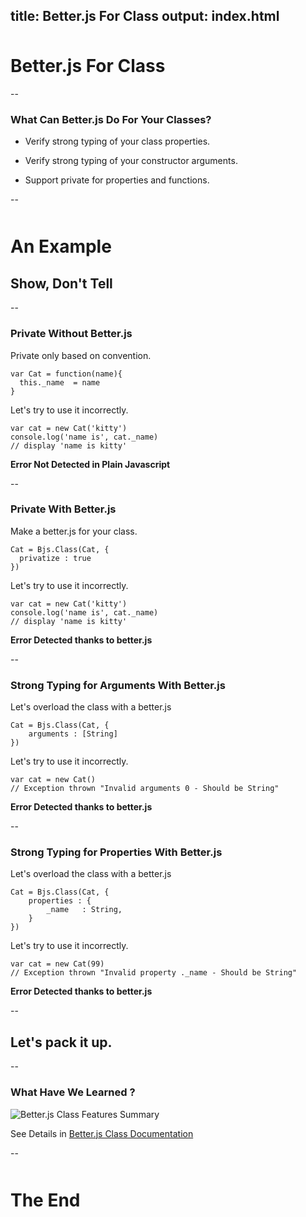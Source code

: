 title: Better.js For Class
output: index.html
--

<style>.slide-content{width: 1024px;}</style>
<style>.slide-content pre code {font-size:160%;}</style>
<style>.slide-content pre {background-color:lightgrey;}</style>
<style>.slide-content code {font-size:120%;}</style>
<style>h1 {margin-top:50px;}</style>
<base target='_blank'/>

# Better.js For Class

--

### What Can Better.js Do For Your Classes?

* Verify strong typing of your class properties.

* Verify strong typing of your constructor arguments.

* Support private for properties and functions.

--

# An Example
## Show, Don't Tell

--

### Private Without Better.js

Private only based on convention.

```
var Cat = function(name){
  this._name  = name
}
```

Let's try to use it incorrectly.

```
var cat = new Cat('kitty')
console.log('name is', cat._name)
// display 'name is kitty'
```

**Error Not Detected in Plain Javascript**

--

### Private With Better.js

Make a better.js for your class.

```
Cat = Bjs.Class(Cat, {
  privatize : true
})
```

Let's try to use it incorrectly.

```
var cat = new Cat('kitty')
console.log('name is', cat._name)
// display 'name is kitty'
```

**Error Detected thanks to better.js**

--

### Strong Typing for Arguments With Better.js

Let's overload the class with a better.js

```
Cat = Bjs.Class(Cat, {
    arguments : [String]
})
```

Let's try to use it incorrectly.

```
var cat = new Cat()
// Exception thrown "Invalid arguments 0 - Should be String"
```

**Error Detected thanks to better.js**

--

### Strong Typing for Properties With Better.js

Let's overload the class with a better.js

```
Cat = Bjs.Class(Cat, {
    properties : {
        _name   : String,
    }
})
```

Let's try to use it incorrectly.

```
var cat = new Cat(99)
// Exception thrown "Invalid property ._name - Should be String"
```

**Error Detected thanks to better.js**

--

## Let's pack it up.

--

### What Have We Learned ?

![Better.js Class Features Summary](images/betterjs-class-features-summary.png)

See Details in [Better.js Class Documentation](http://betterjs.org/docs/betterjs-class.html)

--

# The End




